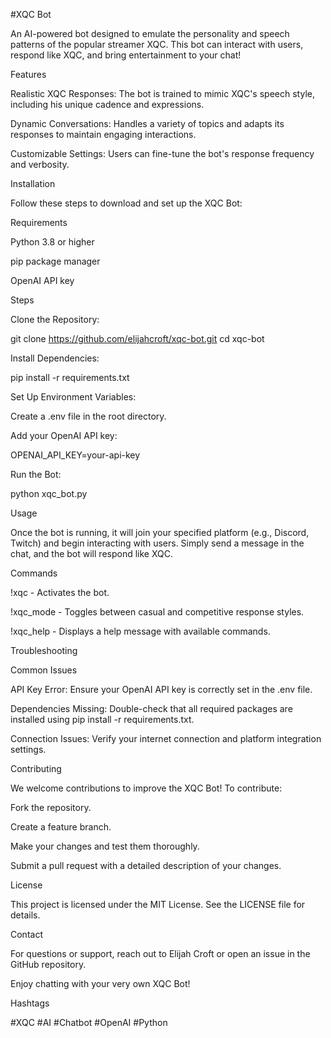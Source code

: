 #XQC Bot

An AI-powered bot designed to emulate the personality and speech patterns of the popular streamer XQC. This bot can interact with users, respond like XQC, and bring entertainment to your chat!

Features

Realistic XQC Responses: The bot is trained to mimic XQC's speech style, including his unique cadence and expressions.

Dynamic Conversations: Handles a variety of topics and adapts its responses to maintain engaging interactions.

Customizable Settings: Users can fine-tune the bot's response frequency and verbosity.

Installation

Follow these steps to download and set up the XQC Bot:

Requirements

Python 3.8 or higher

pip package manager

OpenAI API key

Steps

Clone the Repository:

git clone https://github.com/elijahcroft/xqc-bot.git
cd xqc-bot

Install Dependencies:

pip install -r requirements.txt

Set Up Environment Variables:

Create a .env file in the root directory.

Add your OpenAI API key:

OPENAI_API_KEY=your-api-key

Run the Bot:

python xqc_bot.py

Usage

Once the bot is running, it will join your specified platform (e.g., Discord, Twitch) and begin interacting with users. Simply send a message in the chat, and the bot will respond like XQC.

Commands

!xqc - Activates the bot.

!xqc_mode - Toggles between casual and competitive response styles.

!xqc_help - Displays a help message with available commands.

Troubleshooting

Common Issues

API Key Error:
Ensure your OpenAI API key is correctly set in the .env file.

Dependencies Missing:
Double-check that all required packages are installed using pip install -r requirements.txt.

Connection Issues:
Verify your internet connection and platform integration settings.

Contributing

We welcome contributions to improve the XQC Bot! To contribute:

Fork the repository.

Create a feature branch.

Make your changes and test them thoroughly.

Submit a pull request with a detailed description of your changes.

License

This project is licensed under the MIT License. See the LICENSE file for details.

Contact

For questions or support, reach out to Elijah Croft or open an issue in the GitHub repository.

Enjoy chatting with your very own XQC Bot!

Hashtags

#XQC #AI #Chatbot #OpenAI #Python
